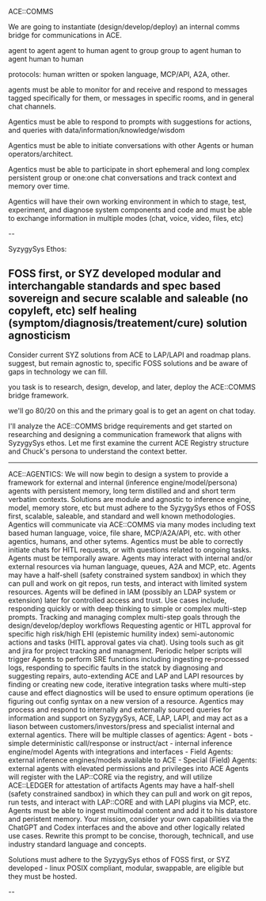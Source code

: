 ACE::COMMS

We are going to instantiate (design/develop/deploy) an internal comms bridge for communications in ACE.

agent to agent
agent to human
agent to group
group to agent
human to agent
human to human

protocols: human written or spoken language, MCP/API, A2A, other.

agents must be able to monitor for and receive and respond to messages tagged specifically for them, or messages in specific rooms, and in general chat channels.  

Agentics must be able to respond to prompts with suggestions for actions, and queries with data/information/knowledge/wisdom

Agentics must be able to initiate conversations with other Agents or human operators/architect.  

Agentics must be able to participate in short ephemeral and long complex persistent group or one:one chat conversations and track context and memory over time.

Agentics will have their own working environment in which to stage, test, experiment, and diagnose system components and code and must be able to exchange information in multiple modes (chat, voice, video, files, etc)

--

SyzygySys Ethos:

FOSS first, or SYZ developed
modular and interchangable
standards and spec based
sovereign and secure
scalable and saleable (no copyleft, etc)
self healing (symptom/diagnosis/treatement/cure)
 solution agnosticism
--

Consider current SYZ solutions from ACE to LAP/LAPI and roadmap plans.  suggest, but remain agnostic to, specific FOSS solutions and be aware of gaps in technology we can fill.

you task is to research, design, develop, and later, deploy the ACE::COMMS bridge framework.

we'll go 80/20 on this and the primary goal is to get an agent on chat today.

I'll analyze the ACE::COMMS bridge requirements and get started on researching and designing a communication framework that aligns with SyzygySys ethos. Let me first examine the current ACE Registry structure and Chuck's persona to understand the context better.

---------------
ACE::AGENTICS:  We will now begin to design a system to provide a framework for external and internal (inference engine/model/persona) agents with persistent memory, long term distilled and and short term verbatim contexts.  Solutions are module and agnostic to inference engine, model, memory store, etc but must adhere to the SyzygySys ethos of FOSS first, scalable, saleable, and standard and well known methodologies.  Agentics will communicate via ACE::COMMS via many modes including text based human language, voice, file share, MCP/A2A/API, etc. with other agentics, humans, and other sytems.  Agentics must be able to correctly initiate chats for HITL requests, or with questions related to ongoing tasks.  Agents must be temporally aware.  Agents may interact with internal and/or external resources via human language, queues, A2A and MCP, etc.  Agents may have a half-shell (safety constrained system sandbox) in which they can pull and work on git repos, run tests, and interact with limited system resources.  Agents will be defined in IAM (possibly an LDAP system or extension) later for controlled access and trust.   Use cases include, responding quickly or with deep thinking to  simple or complex multi-step prompts.  Tracking and managing complex multi-step goals through the design/develop/deploy workflows  Requesting agentic or HITL approval for specific high risk/high EHI (epistemic humility index) semi-autonomic actions and tasks (HITL approval gates via chat). Using tools such as git and jira for project tracking and managment.   Periodic helper scripts will trigger Agents to perform SRE functions including ingesting re-processed logs, responding to specific faults in the statck by diagnosing and suggesting repairs, auto-extending ACE and LAP and LAPI resources by finding or creating new code, iterative integration tasks where multi-step cause and effect diagnostics will be used to ensure optimum operations (ie figuring out config syntax on a new version of a resource.    Agentics may process and respond to internally and  externally sourced queries for information and support on SyzygySys, ACE, LAP, LAPI, and may act as a liason between customers/investors/press and specialist internal and external agentics.    There will be multiple classes of  agentics: Agent  - bots - simple deterministic call/response or instruct/act  - internal inference engine/model Agents with integrations and interfaces  - Field Agents:  external inference engines/models available to ACE - Special (Field) Agents: external agents with elevated permissions and privileges into ACE  Agents will register with the LAP::CORE via the registry, and will utilize ACE::LEDGER for attestation of artifacts  Agents may have a half-shell (safety constrained sandbox) in which they can pull and work on git repos, run tests, and interact with LAP::CORE and with LAPI plugins via MCP, etc.    Agents must be able to ingest multimodal content and add it to his datastore and peristent memory.      Your mission, consider your own capabilities via the ChatGPT and Codex interfaces and the above and other logically related use cases.  Rewrite this prompt to be concise, thorough, technicall, and use industry standard language and concepts.  

Solutions must adhere to the SyzygySys ethos of FOSS first, or SYZ developed - linux POSIX compliant, modular, swappable, 
are eligible but they must be hosted.


--